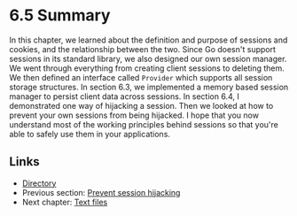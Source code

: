 # 6.5 Summary

In this chapter, we learned about the definition and purpose of sessions and cookies, and the relationship between the two. Since Go doesn't support sessions in its standard library, we also designed our own session manager. We went through everything from creating client sessions to deleting them. We then defined an interface called `Provider` which supports all session storage structures. In section 6.3, we implemented a memory based session manager to persist client data across sessions. In section 6.4, I demonstrated one way of hijacking a session. Then we looked at how to prevent your own sessions from being hijacked. I hope that you now understand most of the working principles behind sessions so that you're able to safely use them in your applications.

## Links

- [Directory](preface.md)
- Previous section: [Prevent session hijacking](06.4.md)
- Next chapter: [Text files](07.0.md)
